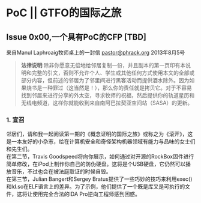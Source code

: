 # PoC || GTFO的国际之旅
## Issue 0x00,一个具有PoC的CFP [TBD]
来自Manul Laphroaig牧师桌上的一封信
pastor@phrack.org
2013年8月5号
> **法律说明**:除非你愿意无偿地给邻居复制一份，并且副本的第一页印有本说明和完整的引文，否则不允许个人、学生或其他任何方式使用本文的全部或部分内容，但前述的邻居为了邻里间进行黑客活动而提供酒水除外。因为如果烧书是一种罪过（这当然是！），那么你的责任就是拷贝它。对于不容易找到邻居来进行分享的外太空，寻求牧师的祝福，然后提供你的轨道星历和无线电频道，这样你就能收到来自南阿巴拉契亚空间站（SASA）的更新。

###  1. 宣召
  邻居们，请和我一起阅读第一期的《概念证明的国际之旅》或称之为《滚开》，这是一本友好的小杂志，给在计算机安全和奇怪架构机器领域有能力与品味的女士们和先生们。  
  在第二节，Travis Goodspeed将向你展示，如何通过对开源的RockBox固件进行简单修改，在iPod上制作你自己的防伪硬盘。这将是个USB硬盘，它仍然可以播放音乐，不过也会在被法庭取证的时候自毁。  
  在第三节，Julian Bangert和Sergey Bratus提供了一些巧妙的技巧来利用exec()和ld.so在ELF语言上的差异。为了示例，他们提供了一个既是库又是可执行的文件，这将让使用完全合法的IDA Pro逆向工程师感到困惑。
